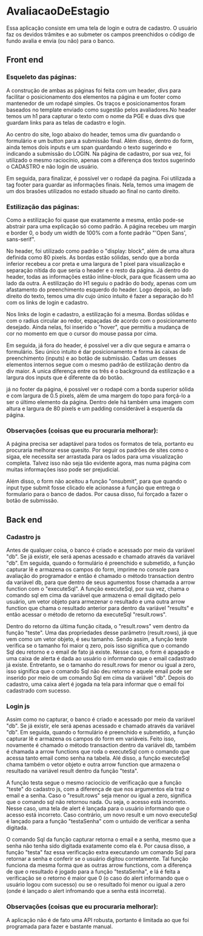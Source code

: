 # AvaliacaoDeEstagio

Essa aplicação consiste em uma tela de login e outra de cadastro. O usuário faz os devidos trâmites e ao submeter os campos preenchidos o código de fundo avalia e envia (ou não) para o banco.

## Front end

### Esqueleto das páginas:

A construção de ambas as páginas foi feita com um header, divs para facilitar o posicionamento dos elementos na página e um footer como mantenedor de um rodapé simples. Os traços e posicionamentos foram baseados no template enviado como sugestão pelos avaliadores.No header temos um h1 para capturar o texto com o nome da PGE e duas divs que guardam links para as telas de cadastro e login.

Ao centro do site, logo abaixo do header, temos uma div guardando o formulário e um button para a submissão final. Além disso, dentro do form, ainda temos dois inputs e um span guardando o texto sugerindo e indicando a submissão do LOGIN. Na página de cadastro, por sua vez, foi utilizado o mesmo raciocínio, apenas com a diferença dos textos sugerindo o CADASTRO e não login de usuário.

Em seguida, para finalizar, é possível ver o rodapé da pagina. Foi utilizada a tag footer para guardar as informações finais. Nela, temos uma imagem de um dos brasões utilizados no estado situado ao final no canto direito.

### Estilização das páginas:

Como a estilização foi quase que exatamente a mesma, então pode-se abstrair para uma explicação só como padrão. A página recebeu um margin e border 0, o body um width de 100% com a fonte padrão "'Open Sans', sans-serif".

No header, foi utilizado como padrão o "display: block", além de uma altura definida como 80 pixels. As bordas estão sólidas, sendo que a borda inferior recebeu a cor preta e uma largura de 1 pixel para visualização e separação nítida do que seria o header e o resto da página. Já dentro do header, todas as informações estão inline-block, para que ficassem uma ao lado da outra. A estilização do H1 seguiu o padrão do body, apenas com um afastamento do preenchimento esquerdo do header. Logo depois, ao lado direito do texto, temos uma div cujo único intuito é fazer a separação do h1 com os links de login e cadastro.

Nos links de login e cadastro, a estilização foi a mesma. Bordas sólidas e com o radius circular ao redor, espaçadas de acordo com o posicionamento desejado. Ainda nelas, foi inserido o "hover", que permitiu a mudança de cor no momento em que o cursor do mouse passa por cima.

Em seguida, já fora do header, é possível ver a div que segura e amarra o formulário. Seu único intuito é dar posicionamento e forma às caixas de preenchimento (inputs) e ao botão de submissão. Cadas um desses elementos internos segue com o mesmo padrão de estilização dentro da div maior. A unica diferença entre os três é o background da estilização e a largura dos inputs que é diferente da do botão.

já no footer da página, é possível ver o rodapé com a borda superior sólida e com largura de 0.5 pixels, além de uma margem do topo para forçá-lo a ser o último elemento da página. Dentro dele há também uma imagem com altura e largura de 80 pixels e um padding considerável à esquerda da página.

### Observações (coisas que eu procuraria melhorar):

A página precisa ser adaptável para todos os formatos de tela, portanto eu procuraria melhorar esse quesito. Por seguir os padrões de sites como o sigaa, ele necessita ser arrastada para os lados para uma visualização completa. Talvez isso não seja tão evidente agora, mas numa página com muitas informações isso pode ser prejudicial.

Além disso, o form não aceitou a função "onsubmit", para que quando o input type submit fosse clicado ele acionasse a função que entrega o formulario para o banco de dados. Por causa disso, fui forçado a fazer o botão de submissão.

## Back end

### Cadastro js

Antes de qualquer coisa, o banco é criado e acessado por meio da variável "db". Se já existir, ele será apenas acessado e chamado através da variável "db". Em seguida, quando o formulário é preenchido e submetido, a função capturar lê e armazena os campos do form, imprime no console para avaliação do programador e então é chamado o método transaction dentro da variável db, para que dentro de seus agumentos fosse chamada a arrow function com o "executeSql". A função executeSql, por sua vez, chama o comando sql em cima da variável que armazena o email digitado pelo usuário, um vetor objeto para armezenar o resultado e uma outra arrow function que chama o resultado anterior para dentro da variável "results" e então acessar o método de retorno da executeSql "result.rows".

Dentro do retorno da última função citada, o "result.rows" vem dentro da função "teste". Uma das propriedades desse parâmetro (result.rows), já que vem como um vetor objeto, é seu tamanho. Sendo assim, a função teste verifica se o tamanho foi maior q zero, pois isso significa que o comando Sql deu retorno e o email de fato já existe. Nesse caso, o form é apagado e uma caixa de alerta é dada ao usuário o informando que o email cadastrado já existe. Entretanto, se o tamanho do result.rows for menor ou igual a zero, isso significa que o comando Sql não deu retorno e aquele email pode ser inserido por meio de um comando Sql em cima da variável "db". Depois do cadastro, uma caixa alert é jogada na tela para informar que o email foi cadastrado com sucesso.

### Login js

Assim como no capturar, o banco é criado e acessado por meio da variável "db". Se já existir, ele será apenas acessado e chamado através da variável "db". Em seguida, quando o formulário é preenchido e submetido, a função capturar lê e armazena os campos do form em variáveis. Feito isso, novamente é chamado o método transaction dentro da variável db, também é chamada a arrow functions que roda o executeSql com o comando que acessa tanto email como senha na tabela. Alé disso, a função executeSql chama também o vetor objeto e outra arrow function que armazena o resultado na variável result dentro da função "testa".

A função testa segue o mesmo raciocício de verificação que a função "teste" do cadastro js, com a diferença de que nos argumentos ela traz o email e a senha. Caso o "result.rows" seja menor ou igual a zero, significa que o comando sql não retornou nada. Ou seja, o acesso está incorreto. Nesse caso, uma tela de alert é lançada para o usuário informando que o acesso está incorreto. Caso contrário, um novo result e um novo executeSql é lançado para a função "testaSenha" com o untuido de verificar a senha digitada.

O comando Sql da função capturar retorna o email e a senha, mesmo que a senha não tenha sido digitada exatamente como ela é. Por causa disso, a função "testa" faz essa verificação extra executando um comando Sql para retornar a senha e conferir se o usuário digitou corretamente. Tal função funciona da mesma forma que as outras arrow functions, com a diferença de que o resultado é jogado para a função "testaSenha", e lá é feita a verificação se o retorno é maior que 0 (o caso do alert informando que o usuário logou com sucesso) ou se o resultado foi menor ou igual a zero (onde é lançado o alert infromando que a senha está incorreta).

### Observações (coisas que eu procuraria melhorar):

A aplicação não é de fato uma API robusta, portanto é limitada ao que foi programada para fazer e bastante manual.
